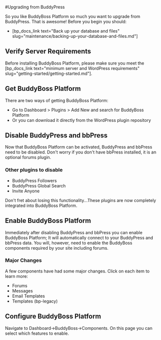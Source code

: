 #Upgrading from BuddyPress

So you like BuddyBoss Platform so much you want to upgrade from BuddyPress. That is awesome! Before you begin you should:  

*   [bp_docs_link text="Back up your database and files" slug="maintenance/backing-up-your-database-and-files.md"]

Verify Server Requirements
--------------------------

Before installing BuddyBoss Platform, please make sure you meet the [bp_docs_link text="minimum server and WordPress requirements" slug="getting-started/getting-started.md"].

Get BuddyBoss Platform
----------------------

There are two ways of getting BuddyBoss Platform:

*   Go to Dashboard > Plugins > Add New and search for BuddyBoss Platform
*   Or you can download it directly from the WordPress plugin repository

Disable BuddyPress and bbPress
------------------------------

Now that BuddyBoss Platform can be activated, BuddyPress and bbPress need to be disabled. Don't worry if you don't have bbPress installed, it is an optional forums plugin.

### Other plugins to disable

*   BuddyPress Followers
*   BuddyPress Global Search
*   Invite Anyone

Don't fret about losing this functionality...These plugins are now completely integrated into BuddyBoss Platform.

Enable BuddyBoss Platform
-------------------------

Immediately after disabling BuddyPress and bbPress you can enable BuddyBoss Platform; It will automatically connect to your BuddyPress and bbPress data. You will, however, need to enable the BuddyBoss components required by your site including forums.

### Major Changes

A few components have had some major changes. Click on each item to learn more:

*   Forums
*   Messages
*   Email Templates
*   Templates (bp-legacy)

Configure BuddyBoss Platform
----------------------------

Navigate to Dashboard->BuddyBoss->Components. On this page you can select which features to enable.